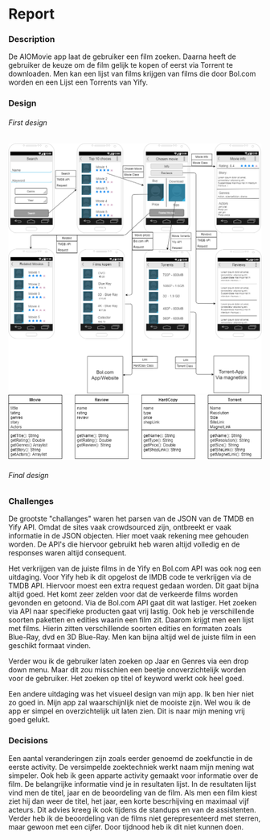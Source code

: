 # Report

### Description
De AIOMovie app laat de gebruiker een film zoeken. Daarna heeft de gebruiker de keuze om de film
gelijk te kopen of eerst via Torrent te downloaden. Men kan een lijst van films krijgen van films
die door Bol.com worden en een Lijst een Torrents van Yify.

### Design

###### First design
<img src="https://github.com/toxintractor/AIOMovie/blob/master/doc/advanced%20sketch.png?raw=true">
<img src="https://github.com/toxintractor/AIOMovie/blob/master/doc/diagrams.png?raw=true">

###### Final design

### Challenges
De grootste "challanges" waren het parsen van de JSON van de TMDB en Yify API. Omdat de sites vaak 
crowdsourced zijn, ontbreekt er vaak informatie in de JSON objecten. Hier moet vaak rekening mee 
gehouden worden. De API's die hiervoor gebruikt heb waren altijd volledig en de responses waren
altijd consequent. 

Het verkrijgen van de juiste films in de Yify en Bol.com API was ook nog een uitdaging. Voor Yify 
heb ik dit opgelost de IMDB code te verkrijgen via de TMDB API. Hiervoor moest een extra request
gedaan worden. Dit gaat bijna altijd goed. Het komt zeer zelden voor dat de verkeerde films worden 
gevonden en getoond. Via de Bol.com API gaat dit wat lastiger. Het zoeken via API naar specifieke 
producten gaat vrij lastig. Ook heb je verschillende soorten paketten en edities waarin een film
zit. Daarom krijgt men een lijst met films. Hierin zitten verschillende soorten edities en
formaten zoals Blue-Ray, dvd en 3D Blue-Ray. Men kan bijna altijd wel de juiste film in een 
geschikt formaat vinden.

Verder wou ik de gebruiker laten zoeken op Jaar en Genres via een drop down menu.
Maar dit zou misschien een beetje onoverzichtelijk worden voor de gebruiker. Het zoeken op titel of 
keyword werkt ook heel goed.

Een andere uitdaging was het visueel design van mijn app. Ik ben hier niet zo goed in. Mijn app
zal waarschijnlijk niet de mooiste zijn. Wel wou ik de app er simpel en overzichtelijk 
uit laten zien. Dit is naar mijn mening vrij goed gelukt.

### Decisions
Een aantal veranderingen zijn zoals eerder genoemd de zoekfunctie in de eerste activity. De 
versimpelde zoektechniek werkt naam mijn mening wat simpeler. Ook heb ik geen apparte activity 
gemaakt voor informatie over de film. De belangrijke informatie vind je in resultaten lijst. 
In de resultaten lijst vind men de titel, jaar en de beoordeling van de film. Als men een film kiest
ziet hij dan weer de titel, het jaar, een korte bescrhijving en maximaal vijf acteurs. Dit advies
kreeg ik ook tijdens de standups en van de assistenten. Verder heb ik de beoordeling van de films
niet gerepresenteerd met sterren, maar gewoon met een cijfer. Door tijdnood heb ik dit niet kunnen
doen.
